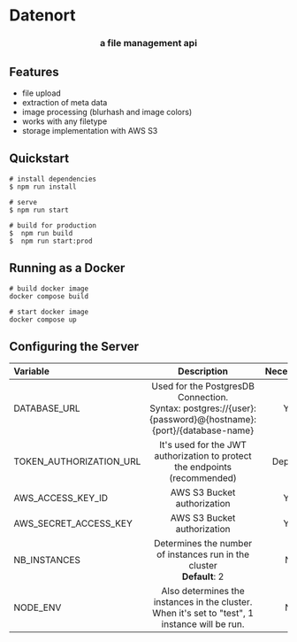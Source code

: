 # Datenort

<h3 align="center">a file management api</h3>

## Features
- file upload
- extraction of meta data
- image processing (blurhash and image colors)
- works with any filetype
- storage implementation with AWS S3


## Quickstart

```batch
# install dependencies
$ npm run install

# serve
$ npm run start

# build for production
$  npm run build
$  npm run start:prod
```

## Running as a Docker

```
# build docker image
docker compose build

# start docker image
docker compose up
```

## Configuring the Server



| Variable                       |                                                  Description                                                  | Necessary? |
|:-------------------------------|:-------------------------------------------------------------------------------------------------------------:|:----------:|
| DATABASE_URL                   | Used for the PostgresDB Connection.<br>Syntax: postgres://{user}:{password}@{hostname}:{port}/{database-name} |    Yes     |
| TOKEN_AUTHORIZATION_URL        |                  It's used for the JWT authorization to protect the endpoints (recommended)                   |  Depends   |
| AWS_ACCESS_KEY_ID              |                                          AWS S3 Bucket authorization                                          |    Yes     |
| AWS_SECRET_ACCESS_KEY          |                                          AWS S3 Bucket authorization                                          |    Yes     |
| NB_INSTANCES                   |                  Determines the number of instances run in the cluster<br/><b>Default</b>: 2                  |     No     |
| NODE_ENV                       |        Also determines the instances in the cluster. When it's set to "test", 1 instance will be run.         |     No     |
